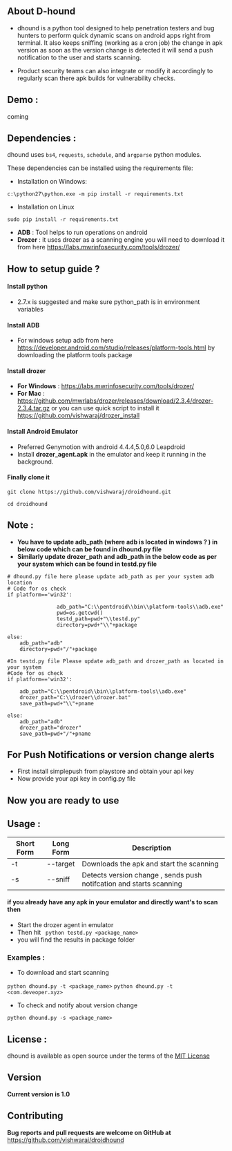 ## About D-hound 

* dhound is a python tool designed to help penetration testers and bug hunters to perform quick dynamic scans on android apps right from terminal. It also keeps sniffing (working as a cron job) the change in apk version as soon as the version change is detected it will send a push notification to the user and starts scanning.

* Product security teams can also integrate or modify it accordingly to regularly scan there apk builds for vulnerability checks.

## Demo :
coming

## Dependencies :

dhound uses `bs4`, `requests`, `schedule`, and `argparse` python modules.

These dependencies can be installed using the requirements file:

- Installation on Windows:
```
c:\python27\python.exe -m pip install -r requirements.txt
```
- Installation on Linux
```
sudo pip install -r requirements.txt
```
* **ADB** : Tool helps to run operations on android 
* **Drozer** : it uses drozer as a scanning engine you will need to download it from here https://labs.mwrinfosecurity.com/tools/drozer/

## How to setup guide ? 
#### Install python 
* 2.7.x is suggested and make sure python_path is in environment variables

#### Install ADB 
* For windows setup adb from here  https://developer.android.com/studio/releases/platform-tools.html by downloading the platform tools package

#### Install drozer
* **For Windows** : https://labs.mwrinfosecurity.com/tools/drozer/
* **For Mac** : https://github.com/mwrlabs/drozer/releases/download/2.3.4/drozer-2.3.4.tar.gz or you can use quick script to install it https://github.com/vishwaraj/drozer_install

#### Install Android Emulator
* Preferred Genymotion with android 4.4.4,5.0,6.0 Leapdroid 
* Install **drozer_agent.apk** in the emulator and keep it running in the background. 

#### Finally clone it
```
git clone https://github.com/vishwaraj/droidhound.git
```
```
cd droidhound
```

## Note : 
* **You have to update adb_path (where adb is located in windows ? ) in below code which can be found in dhound.py file**
* **Similarly update drozer_path and adb_path in the below code as per your system which can be found in testd.py file**

```
# dhound.py file here please update adb_path as per your system adb location
# Code for os check
if platform=='win32':

                adb_path="C:\\pentdroid\\bin\\platform-tools\\adb.exe"
                pwd=os.getcwd()
                testd_path=pwd+"\\testd.py"
                directory=pwd+"\\"+package

else:
    adb_path="adb"
    directory=pwd+"/"+package
```

```
#In testd.py file Please update adb_path and drozer_path as located in your system
#Code for os check
if platform=='win32':
    
	adb_path="C:\\pentdroid\\bin\\platform-tools\\adb.exe"
	drozer_path="C:\\drozer\\drozer.bat"
	save_path=pwd+"\\"+pname

else:
	adb_path="adb"
	drozer_path="drozer"
	save_path=pwd+"/"+pname
```
## For Push Notifications or version change alerts
* First install simplepush from playstore and obtain your api key
* Now provide your api key in config.py file 

## Now you are ready to use 

## Usage :

Short Form    | Long Form     | Description
------------- | ------------- |-------------
-t            | --target      | Downloads the apk and start the scanning
-s            | --sniff       | Detects version change , sends push notifcation and starts scanning

#### if you already have any apk in your emulator and directly want's to scan then
* Start the drozer agent in emulator
* Then hit ``` python testd.py <package_name>```
* you will find the results in package folder

### Examples :

* To download and start scanning

```python dhound.py -t <package_name>```
```python dhound.py -t <com.deveoper.xyz>```

* To check and notify about version change

``python dhound.py -s <package_name>``

## License :

dhound is available as open source under the terms of the [MIT License](https://opensource.org/licenses/MIT)

## Version
**Current version is 1.0**

## Contributing
**Bug reports and pull requests are welcome on GitHub at** 
https://github.com/vishwaraj/droidhound
